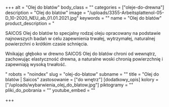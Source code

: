 +++
alt = "Olej do blatów"
body_class = ""
categories = ["oleje-do-drewna"]
description = "Olej do blatów"
image = "/uploads/3355-Arbeitsplattenol-05-D_10-2020_NEU_ab_01.01.2021.jpg"
keywords = ""
name = "Olej do blatów"
product_description = "<p>SAICOS Olej do blatów to specjalny rodzaj oleju opracowany na podstawie najnowszych badań w celu zapewnienia trwałej, wytrzymałej, naturalnej powierzchni o krótkim czasie schnięcia.</p><p>Wnikając głęboko w drewno SAICOS Olej do blatów chroni od wewnątrz, zachowując elastyczność drewna, a naturalne woski chronią powierzchnię i zapewniają wysoką trwałość.</p>"
robots = "noindex"
slug = "olej-do-blatow"
subname = ""
title = "Olej do blatów | Saicos"
zastosowanie = ["do wnętrz"]
[dodatkowy_opis]
kolory = ["/uploads/wybarwienia_olej_do_blatow.jpg"]
piktogramy = ""
pliki_do_pobrania = ""
youtube_embed = ""

+++

